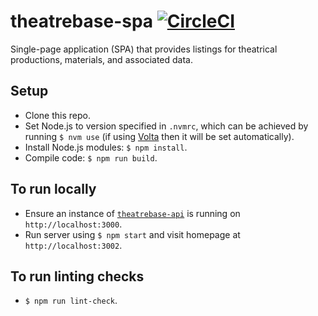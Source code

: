 # theatrebase-spa [![CircleCI](https://circleci.com/gh/andygout/theatrebase-spa/tree/main.svg?style=svg)](https://circleci.com/gh/andygout/theatrebase-spa/tree/main)

Single-page application (SPA) that provides listings for theatrical productions, materials, and associated data.

## Setup
- Clone this repo.
- Set Node.js to version specified in `.nvmrc`, which can be achieved by running `$ nvm use` (if using [Volta](https://docs.volta.sh/guide/getting-started) then it will be set automatically).
- Install Node.js modules: `$ npm install`.
- Compile code: `$ npm run build`.

## To run locally
- Ensure an instance of [`theatrebase-api`](https://github.com/andygout/theatrebase-api) is running on `http://localhost:3000`.
- Run server using `$ npm start` and visit homepage at `http://localhost:3002`.

## To run linting checks
- `$ npm run lint-check`.
